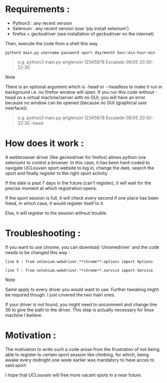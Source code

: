 # Requirements :

- Python3 : any recent version
- Selenium : any recent version (use 'pip install selenium')
- firefox + geckodriver (see installation of geckodriver on the internet)

Then, execute the code from a shell this way

```
python3 main.py username password sport day/month hour:min-hour:min
```

> e.g. python3 main.py artglenzin 12345678 Escalade 08/05 20:30-22:30

> [!NOTE]
> There is an optional argument which is -head or --headless to make it run in background i.e. no firefox window will open. If you run this code without -head on a virtual machine/server with no GUI, you will have an error because no window can be opened (because no GUI (graphical user interface)).

> e.g. python3 main.py artglenzin 12345678 Escalade 08/05 20:30-22:30 -head

# How does it work :

A webbrowser driver (like geckodriver for firefox) allows python (via selenium) to control a browser. In this case, it has been hard-coded to navigate UCLouvain sport website to log in, change the date, search the sport and finally register to the right sport activity.

If the date is past 7 days in the future (can't register), it will wait for the precise moment at which registration opens.

If the sport session is full, it will check every second if one place has been freed, in which case, it would register itself to it.

Else, it will register to the session without trouble.

# Troubleshooting :

If you want to use chrome, you can download 'chromedriver' and the code needs to be changed this way :

```
line 6 : from selenium.webdriver.**chrome**.options import Options
```
```
line 7 : from selenium.webdriver.**chrome**.service import Service
```

> [!NOTE]
> Same apply to every driver you would want to use. Further tweaking might be required though. I just covered the two main ones.

If your driver is not found, you might need to uncomment and change line 36 to give the path to the driver. This step is actually necessary for linux machine I believe.

# Motivation :

The motivation to write such a code arose from the frustration of not being able to register to certain sport session like climbing, for which, being awake every midnight one week earlier was mandatory to have acces to said sport.

I hope that UCLouvain will free more vacant spots in a near future.
